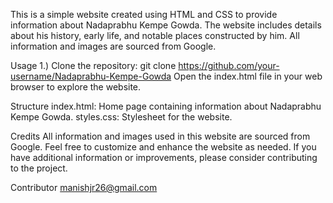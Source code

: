 This is a simple website created using HTML and CSS to provide information about Nadaprabhu Kempe Gowda. The website includes details about his history, early life, and notable places constructed by him. All information and images are sourced from Google.

Usage
1.) Clone the repository: git clone https://github.com/your-username/Nadaprabhu-Kempe-Gowda
Open the index.html file in your web browser to explore the website.

Structure
index.html: Home page containing information about Nadaprabhu Kempe Gowda.
styles.css: Stylesheet for the website.


Credits
All information and images used in this website are sourced from Google. 
Feel free to customize and enhance the website as needed. If you have additional information or improvements, please consider contributing to the project.

Contributor
manishjr26@gmail.com 
